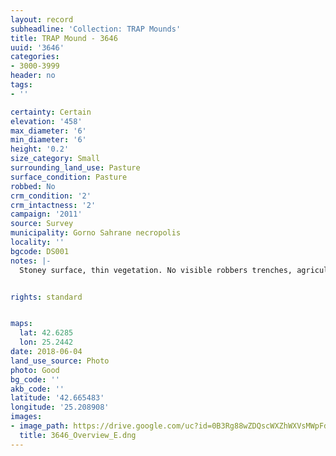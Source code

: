 ```yaml
---
layout: record
subheadline: 'Collection: TRAP Mounds'
title: TRAP Mound - 3646
uuid: '3646'
categories:
- 3000-3999
header: no
tags:
- ''

certainty: Certain
elevation: '458'
max_diameter: '6'
min_diameter: '6'
height: '0.2'
size_category: Small
surrounding_land_use: Pasture
surface_condition: Pasture
robbed: No
crm_condition: '2'
crm_intactness: '2'
campaign: '2011'
source: Survey
municipality: Gorno Sahrane necropolis
locality: ''
bgcode: DS001
notes: |-
  Stoney surface, thin vegetation. No visible robbers trenches, agricultural damage.


rights: standard


maps:
  lat: 42.6285
  lon: 25.2442
date: 2018-06-04
land_use_source: Photo
photo: Good
bg_code: ''
akb_code: ''
latitude: '42.665483'
longitude: '25.208908'
images:
- image_path: https://drive.google.com/uc?id=0B3Rg88wZDQscWXZhWXVsMWpFdFU
  title: 3646_Overview_E.dng
---
```

